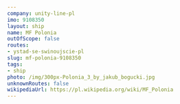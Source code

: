 ```yaml
---
company: unity-line-pl
imo: 9108350
layout: ship
name: MF Polonia
outOfScope: false
routes:
- ystad-se-swinoujscie-pl
slug: mf-polonia-9108350
tags:
- ship
photo: /img/300px-Polonia_3_by_jakub_bogucki.jpg
unknownRoutes: false
wikipediaUrl: https://pl.wikipedia.org/wiki/MF_Polonia
---
```

